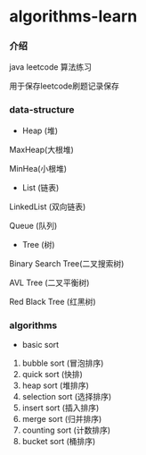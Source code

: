 # algorithms-learn

### 介绍
java leetcode 算法练习

用于保存leetcode刷题记录保存

### data-structure

- Heap (堆)

MaxHeap(大根堆) 

MinHea(小根堆)

- List (链表)

LinkedList (双向链表)

Queue (队列)

- Tree (树)

Binary Search Tree(二叉搜索树)

AVL Tree (二叉平衡树)

Red Black Tree (红黑树)


### algorithms

- basic sort

1. bubble sort (冒泡排序)
2. quick sort (快排)
3. heap sort (堆排序)
4. selection sort (选择排序)
5. insert sort (插入排序)
6. merge sort (归并排序)
7. counting sort (计数排序)
8. bucket sort (桶排序)